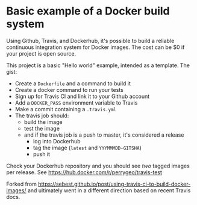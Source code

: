 # Basic example of a Docker build system

Using Github, Travis, and Dockerhub, it's possible to
build a reliable continuous integration system for Docker images.
The cost can be $0 if your project is open source.

This project is a basic "Hello world" example, intended as a template. The gist:

* Create a `Dockerfile` and a command to build it
* Create a docker command to run your tests
* Sign up for Travis CI and link it to your Github account
* Add a `DOCKER_PASS` environment variable to Travis
* Make a commit containing a `.travis.yml`
* The travis job should:
    - build the image
    - test the image
    - and if the travis job is a push to master, it's considered a release
        - log into Dockerhub
        - tag the image (`latest` and `YYYMMMDD-GITSHA`)
        - push it

Check your Dockerhub repository and you should see *two* tagged images per release. See https://hub.docker.com/r/perrygeo/travis-test 

Forked from https://sebest.github.io/post/using-travis-ci-to-build-docker-images/
and ultimately went in a different direction based on recent Travis docs.

